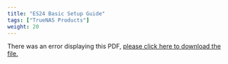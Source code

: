 ```yaml
---
title: "ES24 Basic Setup Guide"
tags: ["TrueNAS Products"]
weight: 20
---
```


<object data="https://www.truenas.com/docs/files/ES24BSGv1_9.pdf" type="application/pdf" width="95%" height="1000">
  There was an error displaying this PDF, <a href="https://www.truenas.com/docs/files/ES24BSGv1_9.pdf">please click here to download the file.</a>
</object>
